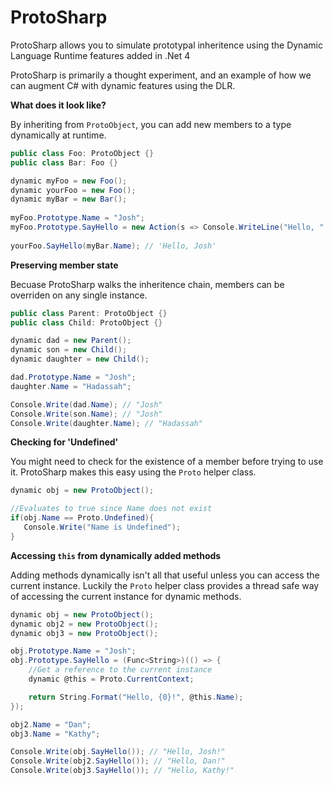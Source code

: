ProtoSharp
==========

ProtoSharp allows you to simulate prototypal inheritence using the Dynamic Language Runtime features added in .Net 4

ProtoSharp is primarily a thought experiment, and an example of how we can augment C# with dynamic features using the DLR.

**What does it look like?**

By inheriting from `ProtoObject`, you can add new members to a type dynamically at runtime. 

```csharp
public class Foo: ProtoObject {}
public class Bar: Foo {}

dynamic myFoo = new Foo();
dynamic yourFoo = new Foo();
dynamic myBar = new Bar();
 
myFoo.Prototype.Name = "Josh";
myFoo.Prototype.SayHello = new Action(s => Console.WriteLine("Hello, " + s));
 
yourFoo.SayHello(myBar.Name); // 'Hello, Josh'
```

**Preserving member state**

Becuase ProtoSharp walks the inheritence chain, members can be overriden on any single instance.

```csharp
public class Parent: ProtoObject {}
public class Child: ProtoObject {}

dynamic dad = new Parent();
dynamic son = new Child();
dynamic daughter = new Child();

dad.Prototype.Name = "Josh";
daughter.Name = "Hadassah";

Console.Write(dad.Name); // "Josh"
Console.Write(son.Name); // "Josh"
Console.Write(daughter.Name); // "Hadassah"
```

**Checking for 'Undefined'**

You might need to check for the existence of a member before trying to use it. ProtoSharp makes this easy using the `Proto` helper class.

```csharp
dynamic obj = new ProtoObject();

//Evaluates to true since Name does not exist
if(obj.Name == Proto.Undefined){
   Console.Write("Name is Undefined");
}
```

**Accessing `this` from dynamically added methods**

Adding methods dynamically isn't all that useful unless you can access the current instance. Luckily the `Proto` helper class provides a thread safe way of accessing the current instance for dynamic methods.

```csharp
dynamic obj = new ProtoObject();
dynamic obj2 = new ProtoObject();
dynamic obj3 = new ProtoObject();

obj.Prototype.Name = "Josh";
obj.Prototype.SayHello = (Func<String>)(() => {
	//Get a reference to the current instance
	dynamic @this = Proto.CurrentContext;

	return String.Format("Hello, {0}!", @this.Name);
});

obj2.Name = "Dan";
obj3.Name = "Kathy";

Console.Write(obj.SayHello()); // "Hello, Josh!"
Console.Write(obj2.SayHello()); // "Hello, Dan!"
Console.Write(obj3.SayHello()); // "Hello, Kathy!"
```